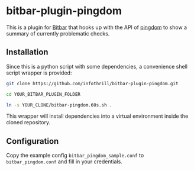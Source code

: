 # bitbar-plugin-pingdom

This is a plugin for [Bitbar](https://github.com/matryer/bitbar) that hooks up
with the API of [pingdom](https://pingdom.com) to show a summary of currently
problematic checks.

## Installation

Since this is a python script with some dependencies, a convenience shell
script wrapper is provided:

```bash
git clone https://github.com/infothrill/bitbar-plugin-pingdom.git

cd YOUR_BITBAR_PLUGIN_FOLDER

ln -s YOUR_CLONE/bitbar-pingdom.60s.sh .
```

This wrapper will install dependencies into a virtual environment inside the
cloned repository.

## Configuration

Copy the example config `bitbar_pingdom_sample.conf` to `bitbar_pingdom.conf`
and fill in your credentials.
